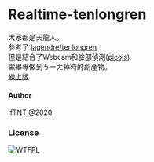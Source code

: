 Realtime-tenlongren
===

大家都是天龍人。  
參考了 [lagendre/tenlongren](https://github.com/lagendre/tenlongren)  
但是結合了Webcam和臉部偵測([picojs](https://github.com/tehnokv/picojs))  
做畢專做到ㄎㄧㄤ掉時的副產物。  
[線上版](https://iftnt.github.io/Realtime-tenlongren/)

#### Author
ifTNT @2020

### License
![WTFPL](https://upload.wikimedia.org/wikipedia/commons/thumb/0/05/WTFPL_logo.svg/140px-WTFPL_logo.svg.png)
